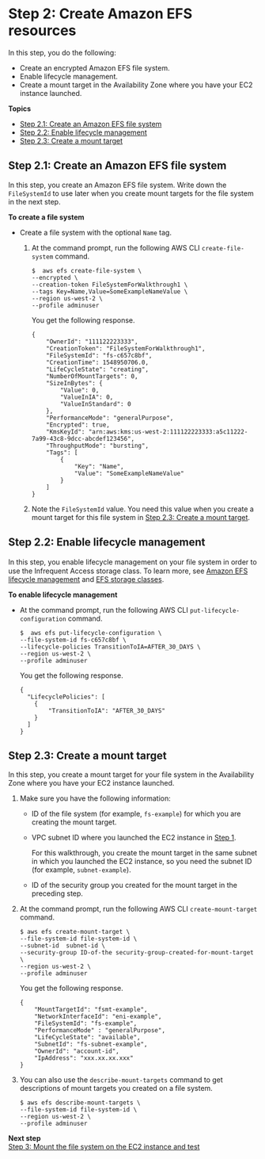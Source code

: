 # Step 2: Create Amazon EFS resources<a name="wt1-create-efs-resources"></a>

In this step, you do the following:
+ Create an encrypted Amazon EFS file system\. 
+ Enable lifecycle management\.
+ Create a mount target in the Availability Zone where you have your EC2 instance launched\.

**Topics**
+ [Step 2\.1: Create an Amazon EFS file system](#wt1-create-file-system)
+ [Step 2\.2: Enable lifecycle management](#wt1-lifecycle-management)
+ [Step 2\.3: Create a mount target](#wt1-create-mount-target)

## Step 2\.1: Create an Amazon EFS file system<a name="wt1-create-file-system"></a>

In this step, you create an Amazon EFS file system\. Write down the `FileSystemId` to use later when you create mount targets for the file system in the next step\.

**To create a file system**
+ Create a file system with the optional `Name` tag\.

  1. At the command prompt, run the following AWS CLI `create-file-system` command\. 

     ```
     $  aws efs create-file-system \
     --encrypted \
     --creation-token FileSystemForWalkthrough1 \
     --tags Key=Name,Value=SomeExampleNameValue \
     --region us-west-2 \
     --profile adminuser
     ```

     You get the following response\.

     ```
     {
         "OwnerId": "111122223333",
         "CreationToken": "FileSystemForWalkthrough1",
         "FileSystemId": "fs-c657c8bf",
         "CreationTime": 1548950706.0,
         "LifeCycleState": "creating",
         "NumberOfMountTargets": 0,
         "SizeInBytes": {
             "Value": 0,
             "ValueInIA": 0,
             "ValueInStandard": 0
         },
         "PerformanceMode": "generalPurpose",
         "Encrypted": true,
         "KmsKeyId": "arn:aws:kms:us-west-2:111122223333:a5c11222-7a99-43c8-9dcc-abcdef123456",
         "ThroughputMode": "bursting",
         "Tags": [
             {
                 "Key": "Name",
                 "Value": "SomeExampleNameValue"
             }
         ]
     }
     ```

  1. Note the `FileSystemId` value\. You need this value when you create a mount target for this file system in [Step 2\.3: Create a mount target](#wt1-create-mount-target)\.

## Step 2\.2: Enable lifecycle management<a name="wt1-lifecycle-management"></a>

In this step, you enable lifecycle management on your ﬁle system in order to use the Infrequent Access storage class\. To learn more, see [Amazon EFS lifecycle management](lifecycle-management-efs.md) and [EFS storage classes](storage-classes.md)\.

**To enable lifecycle management**
+ At the command prompt, run the following AWS CLI `put-lifecycle-configuration` command\.

  ```
  $  aws efs put-lifecycle-configuration \
  --file-system-id fs-c657c8bf \
  --lifecycle-policies TransitionToIA=AFTER_30_DAYS \
  --region us-west-2 \
  --profile adminuser
  ```

  You get the following response\.

  ```
  {
    "LifecyclePolicies": [
      {
          "TransitionToIA": "AFTER_30_DAYS"
      }
    ]
  }
  ```

## Step 2\.3: Create a mount target<a name="wt1-create-mount-target"></a>

In this step, you create a mount target for your file system in the Availability Zone where you have your EC2 instance launched\. 

1. Make sure you have the following information:
   + ID of the file system \(for example, `fs-example`\) for which you are creating the mount target\. 
   + VPC subnet ID where you launched the EC2 instance in [Step 1](https://docs.aws.amazon.com/efs/latest/ug/wt1-create-ec2-resources.html)\. 

     For this walkthrough, you create the mount target in the same subnet in which you launched the EC2 instance, so you need the subnet ID \(for example, `subnet-example`\)\. 
   + ID of the security group you created for the mount target in the preceding step\.

1. At the command prompt, run the following AWS CLI `create-mount-target` command\. 

   ```
   $ aws efs create-mount-target \
   --file-system-id file-system-id \
   --subnet-id  subnet-id \
   --security-group ID-of-the security-group-created-for-mount-target \
   --region us-west-2 \
   --profile adminuser
   ```

   You get the following response\.

   ```
   {
       "MountTargetId": "fsmt-example",
       "NetworkInterfaceId": "eni-example",
       "FileSystemId": "fs-example",
       "PerformanceMode" : "generalPurpose",
       "LifeCycleState": "available",
       "SubnetId": "fs-subnet-example",
       "OwnerId": "account-id",
       "IpAddress": "xxx.xx.xx.xxx"
   }
   ```

1. You can also use the `describe-mount-targets` command to get descriptions of mount targets you created on a file system\.

   ```
   $ aws efs describe-mount-targets \
   --file-system-id file-system-id \
   --region us-west-2 \
   --profile adminuser
   ```

**Next step**  
[Step 3: Mount the file system on the EC2 instance and test](wt1-test.md)